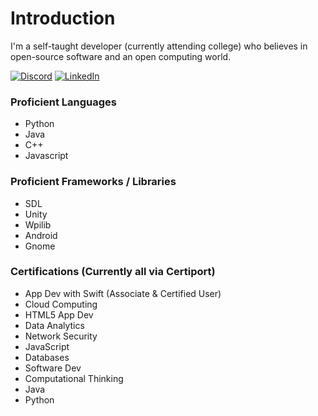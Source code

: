 # Introduction 

I'm a self-taught developer (currently attending college) who believes in open-source software and an open computing world.

[![Discord](https://img.shields.io/badge/Discord-%235865F2.svg?&logo=discord&logoColor=white)](https://discord.com/users/629447010839166976)
[![LinkedIn](https://custom-icon-badges.demolab.com/badge/LinkedIn-0A66C2?logo=linkedin-white&logoColor=fff)](https://www.linkedin.com/in/ethan-jeffery-hadley/)

### Proficient Languages
* Python
* Java
* C++
* Javascript

### Proficient Frameworks / Libraries
* SDL
* Unity
* Wpilib
* Android
* Gnome

### Certifications (Currently all via Certiport)
<ul>
  <li>App Dev with Swift (Associate & Certified User)</li>
  <li>Cloud Computing</li>
  <li>HTML5 App Dev</li>
  <li>Data Analytics</li>
  <li>Network Security</li>
  <li>JavaScript</li>
  <li>Databases</li>
  <li>Software Dev</li>
  <li>Computational Thinking</li>
  <li>Java</li>
  <li>Python</li>
</ul>
